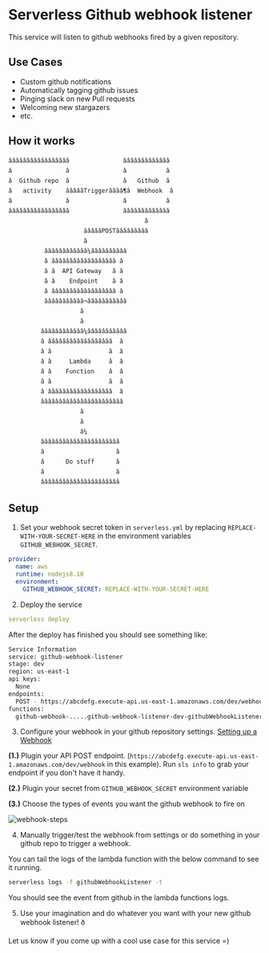 <!--
title: 'AWS Serverless Github Webhook Listener example in NodeJS'
description: 'This service will listen to github webhooks fired by a given repository.'
layout: Doc
framework: v1
platform: AWS
language: nodeJS
authorLink: 'https://github.com/adambrgmn'
authorName: 'Adam Bergman'
authorAvatar: 'https://avatars1.githubusercontent.com/u/13746650?v=4&s=140'
-->
# Serverless Github webhook listener

This service will listen to github webhooks fired by a given repository.

## Use Cases

* Custom github notifications
* Automatically tagging github issues
* Pinging slack on new Pull requests
* Welcoming new stargazers
* etc.

## How it works

```
âââââââââââââââââ               âââââââââââââ
â               â               â           â
â  Github repo  â               â   Github  â
â   activity    âââââTriggerââââ¶â  Webhook  â
â               â               â           â
âââââââââââââââââ               âââââââââââââ
                                      â
                     âââââPOSTâââââââââ
                     â
          ââââââââââââ¼ââââââââââ
          â ââââââââââââââââââ â
          â â  API Gateway   â â
          â â    Endpoint    â â
          â ââââââââââââââââââ â
          âââââââââââ¬âââââââââââ
                    â
                    â
         ââââââââââââ¼âââââââââââ
         â ââââââââââââââââââ  â
         â â                â  â
         â â     Lambda     â  â
         â â    Function    â  â
         â â                â  â
         â ââââââââââââââââââ  â
         âââââââââââââââââââââââ
                    â
                    â
                    â¼
         ââââââââââââââââââââââ
         â                    â
         â      Do stuff      â
         â                    â
         ââââââââââââââââââââââ
```

## Setup

1. Set your webhook secret token in `serverless.yml` by replacing `REPLACE-WITH-YOUR-SECRET-HERE` in the environment variables `GITHUB_WEBHOOK_SECRET`.

  ```yml
  provider:
    name: aws
    runtime: nodejs8.10
    environment:
      GITHUB_WEBHOOK_SECRET: REPLACE-WITH-YOUR-SECRET-HERE
  ```

2. Deploy the service

  ```yaml
  serverless deploy
  ```

  After the deploy has finished you should see something like:
  ```bash
  Service Information
  service: github-webhook-listener
  stage: dev
  region: us-east-1
  api keys:
    None
  endpoints:
    POST - https://abcdefg.execute-api.us-east-1.amazonaws.com/dev/webhook
  functions:
    github-webhook-.....github-webhook-listener-dev-githubWebhookListener
  ```

3. Configure your webhook in your github repository settings. [Setting up a Webhook](https://developer.github.com/webhooks/creating/#setting-up-a-webhook)

  **(1.)** Plugin your API POST endpoint. (`https://abcdefg.execute-api.us-east-1.amazonaws.com/dev/webhook` in this example). Run `sls info` to grab your endpoint if you don't have it handy.

  **(2.)** Plugin your secret from `GITHUB_WEBHOOK_SECRET` environment variable

  **(3.)** Choose the types of events you want the github webhook to fire on

  ![webhook-steps](https://cloud.githubusercontent.com/assets/532272/21461773/db7cecd2-c911e6-936bbf4661fe14.jpg)


4. Manually trigger/test the webhook from settings or do something in your github repo to trigger a webhook.

  You can tail the logs of the lambda function with the below command to see it running.
  ```bash
  serverless logs -f githubWebhookListener -t
  ```

  You should see the event from github in the lambda functions logs.

5. Use your imagination and do whatever you want with your new github webhook listener! ð

Let us know if you come up with a cool use case for this service =)
